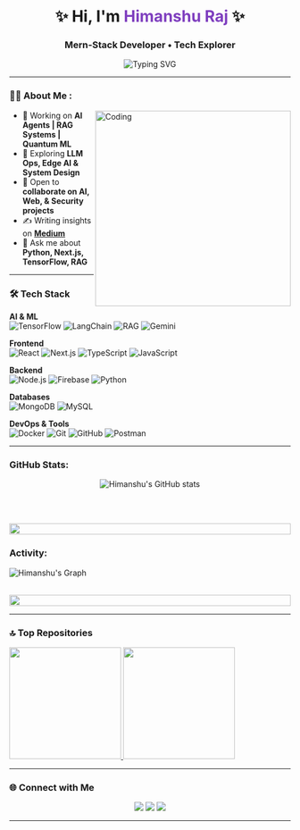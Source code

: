 <h1 align="center">✨ Hi, I'm <span style="color:#7F3FBF;">Himanshu Raj</span> ✨</h1>
<h3 align="center"> Mern-Stack Developer • Tech Explorer</h3>

<p align="center">
  <img src="https://readme-typing-svg.herokuapp.com?font=Fira+Code&weight=500&size=22&pause=1000&color=7F3FBF&center=true&vCenter=true&width=800&lines=AI+Inthusiast+%7C+Mern+Stack+Developer;Passionate+about+ML%2C+Web+%26+Quantum+Computing;Always+learning+and+building+cool+stuff" alt="Typing SVG" />
</p>


---

### 🧑‍💻 About Me  :
<img align="right" alt="Coding" width="350" src="https://media.tenor.com/2uyENRmiUt0AAAAC/coding.gif">

- 🔭 Working on **AI Agents | RAG Systems | Quantum ML**
- 🌱 Exploring **LLM Ops, Edge AI & System Design**
- 🤝 Open to **collaborate on AI, Web, & Security projects**
- ✍ Writing insights on **[Medium](https://medium.com/@himaenshuu)**
- 💬 Ask me about **Python, Next.js, TensorFlow, RAG**

---

### 🛠 Tech Stack  


**AI & ML**  
![TensorFlow](https://skillicons.dev/icons?i=tensorflow) 
![LangChain](https://img.shields.io/badge/LangChain-3D3D3D?style=for-the-badge&logo=python&logoColor=white) 
![RAG](https://img.shields.io/badge/RAG-Retrieval%20Augmented%20Generation-6A5ACD?style=for-the-badge&logo=openai&logoColor=white) 
![Gemini](https://img.shields.io/badge/Gemini-Google%20AI-4285F4?style=for-the-badge&logo=google&logoColor=white)  

**Frontend**  
![React](https://skillicons.dev/icons?i=react) 
![Next.js](https://skillicons.dev/icons?i=nextjs) 
![TypeScript](https://skillicons.dev/icons?i=ts) 
![JavaScript](https://skillicons.dev/icons?i=js)  

**Backend**  
![Node.js](https://skillicons.dev/icons?i=nodejs) 
![Firebase](https://skillicons.dev/icons?i=firebase) 
![Python](https://skillicons.dev/icons?i=python)  

**Databases**  
![MongoDB](https://skillicons.dev/icons?i=mongodb) 
![MySQL](https://skillicons.dev/icons?i=mysql)  

**DevOps & Tools**  
![Docker](https://skillicons.dev/icons?i=docker) 
![Git](https://skillicons.dev/icons?i=git) 
![GitHub](https://skillicons.dev/icons?i=github) 
![Postman](https://skillicons.dev/icons?i=postman)  
</div>

---

<h3 align="left">GitHub Stats:</h3>
<div align="center">
 
![Himanshu's GitHub stats](https://github-readme-stats.vercel.app/api?username=Himaenshuu\&theme=midnight-purple\&show_icons=true\&show=reviews,prs_merged,prs_merged_percentage\&hide=contribs,issues)

</div>

<br><br>

<img src="https://user-images.githubusercontent.com/74038190/212284100-561aa473-3905-4a80-b561-0d28506553ee.gif" height="20" width="100%">

<h3 align="left">Activity:</h3>

![Himanshu's Graph](https://github-readme-activity-graph.vercel.app/graph?username=Himaenu&custom_title=Himanshu's%20GitHub%20Activity%20Graph&bg_color=0D1117&color=7F3FBF&line=7F3FBF&point=7F3FBF&area_color=FFFFFF&title_color=FFFFFF&area=true)
<br><br>

<img src="https://user-images.githubusercontent.com/74038190/212284100-561aa473-3905-4a80-b561-0d28506553ee.gif" height="20" width="100%">



---

### 🔝 Top Repositories  

  <a href="https://github.com/himaenshuu/smartVault">
    <img src="https://github-readme-stats.vercel.app/api/pin/?username=himaenshuu&repo=smartVault&theme=radical" height="200" />
  </a>
  <a href="https://github.com/himaenshuu/Multi_modal_rag-application">
    <img src="https://github-readme-stats.vercel.app/api/pin/?username=himaenshuu&repo=Multi_modal_rag-application&theme=radical" height="200"/>
  </a>
</p>

---

### 🌐 Connect with Me  
<p align="center">
<a href="https://x.com/Himaenshuu"><img src="https://img.shields.io/badge/X-000000?style=for-the-badge&logo=x&logoColor=white"></a>
<a href="https://linkedin.com/in/himaenhuu"><img src="https://img.shields.io/badge/LinkedIn-0077B5?style=for-the-badge&logo=linkedin&logoColor=white"></a>
<a href="https://medium.com/@himaenshuu"><img src="https://img.shields.io/badge/Medium-12100E?style=for-the-badge&logo=medium&logoColor=white"></a>
</p>

---
